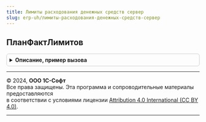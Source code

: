 ```yaml
---
title: Лимиты расходования денежных средств сервер
slug: erp-uh/лимиты-расходования-денежных-средств-сервер
---
```



## ПланФактЛимитов
<details style="margin: 1em 0; padding: 0.5em; border: 1px solid #ccc; border-radius: 6px;">

<summary style="font-weight: bold; cursor: pointer;">Описание, пример вызова</summary>

```bsl

//++ НЕ УТ

// Вызывается из Отчет.ЛимитыРасходаДенежныхСредствПоДаннымБюджетирования.МодульОбъекта
// Плановое и фактическое состояние по лимитам на расходование ДС.
//
// Параметры:
//	ДатаПроверки - Дата - дата, на которую проверяется состояние лимитов.
//	Документ     - ДокументСсылка.ЗаявкаНаРасходованиеДенежныхСредств - документ, для которого формируются временные движения по регистрам ДС.
//	             - Неопределено - Значение по умолчанию.
//	ВалютаЗаявки - СправочникСсылка.Валюты - валюта, в которой нужно получить план-факт.
//	             - Неопределено - Значение по умолчанию.
//	ОтборРасшифровки - Структура - Отбор, накладываемый расшифровкой отчета (вышестоящие от расшифровываемой ячейки значения полей).
//	                               При расшифровке сравнение только на равенство:
//	 *ИспользоватьОтбор - Булево - Флаг использования отбора.
//	 *РасшифровкаПоРегистратору - Булево - Флаг использования расшифровки по регистратору. Расшифровка по регистратору может выполняться
//	                                       только если отбор задан, и отбор включает в себя отбор по правилу получения факта.
//	 *МодельБюджетирования - СправочникСсылка.МоделиБюджетирования - отбор по модели бюджетирования (если отбор задан).
//	 *ПравилоЛимитов - СправочникСсылка.ПравилаЛимитовПоДаннымБюджетирования - отбор по правилу лимитов (если отбор задан).
//	 *ОтборПоАналитикамПлана - Массив из Структура - отбор по вышестоящим аналитикам плана (если задан):
//	   **ИмяИзмеренияНомерАналитики - Строка - Имя измерения или путь к нумерованной аналитике (вида "Аналитика1", здесь номер тот, который задан в статье бюджетов).
//	   **Значение - Характеристика.АналитикиСтатейБюджетов - Значение измерения или аналитики.
//	 *ОтборПоАналитикамФакта - Массив из Структура - отбор по вышестоящим аналитикам факта (если задан):
//	   **ИмяИзмеренияНомерАналитики - Строка - Имя измерения или путь к нумерованной аналитике (вида "Аналитика1", здесь номер тот, который задан в статье бюджетов).
//	   **Значение - Характеристика.АналитикиСтатейБюджетов - Значение измерения или аналитики.
//
// Возвращаемое значение:
//	ТаблицаЗначений - данные о плановом и фактическом состоянии лимитов на расходование ДС.
//
Функция ПланФактЛимитов(ДатаПроверки, Знач Документ = Неопределено, Знач ВалютаЗаявки = Неопределено, ОтборРасшифровки = Неопределено) Экспорт
```

Пример вызова
```bsl
Результат = ЛимитыРасходованияДенежныхСредствСервер.ПланФактЛимитов(ДатаПроверки, Документ, ВалютаЗаявки, ОтборРасшифровки);
```
</details>

---

© 2024, **ООО 1С-Софт**  
Все права защищены. Эта программа и сопроводительные материалы предоставляются  
в соответствии с условиями лицензии [Attribution 4.0 International (CC BY 4.0)](https://creativecommons.org/licenses/by/4.0/legalcode).

---
